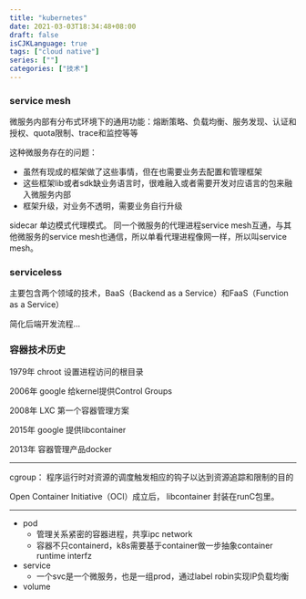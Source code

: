 ```yaml
---
title: "kubernetes"
date: 2021-03-03T18:34:48+08:00
draft: false
isCJKLanguage: true
tags: ["cloud native"]
series: [""]
categories: ["技术"]
---
```



### service mesh

微服务内部有分布式环境下的通用功能：熔断策略、负载均衡、服务发现、认证和授权、quota限制、trace和监控等等 

这种微服务存在的问题： 
+ 虽然有现成的框架做了这些事情，但在也需要业务去配置和管理框架
+ 这些框架lib或者sdk缺业务语言时，很难融入或者需要开发对应语言的包来融入微服务内部
+ 框架升级，对业务不透明，需要业务自行升级

sidecar 单边模式代理模式。 同一个微服务的代理进程service mesh互通，与其他微服务的service mesh也通信，所以单看代理进程像网一样，所以叫service mesh。


### serviceless

主要包含两个领域的技术，BaaS（Backend as a Service）和FaaS（Function as a Service）

简化后端开发流程...

### 容器技术历史

1979年 chroot 设置进程访问的根目录

2006年 google 给kernel提供Control Groups 

2008年 LXC 第一个容器管理方案

2015年 google 提供libcontainer

2013年 容器管理产品docker

---

cgroup： 程序运行时对资源的调度触发相应的钩子以达到资源追踪和限制的目的

Open Container Initiative（OCI）成立后， libcontainer 封装在runC包里。

---

+ pod
  + 管理关系紧密的容器进程，共享ipc network
  + 容器不只containerd，k8s需要基于container做一步抽象container runtime interfz
+ service
  + 一个svc是一个微服务，也是一组prod，通过label robin实现IP负载均衡
+ volume